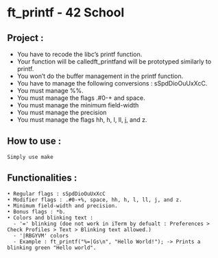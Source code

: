 # ft_printf - 42 School

## Project :

- You have to recode the libc’s printf function.
- Your function will be calledft_printfand will be prototyped similarly to printf.
- You won’t do the buffer management in the printf function.
- You have to manage the following conversions : sSpdDioOuUxXcC.
- You must manage %%.
- You must manage the flags .#0-+ and space.
- You must manage the minimum field-width
- You must manage the precision
- You must manage the flags hh, h, l, ll, j, and z.

## How to use :

```
Simply use make
```

## Functionalities :

```
• Regular flags : sSpdDioOuUxXcC
• Modifier flags : .#0-+%, space, hh, h, l, ll, j, and z.
• Minimum field-width and precision.
• Bonus flags : *b.
• Colors and blinking text : 
  - '=' blinking (doe not work in iTerm by defualt : Preferences > Check Profiles > Text > Blinking text allowed.)
  - '|RBGYVM' colors
  - Example : ft_printf("%=|Gs\n", "Hello World!"); -> Prints a blinking green "Hello world".
```
